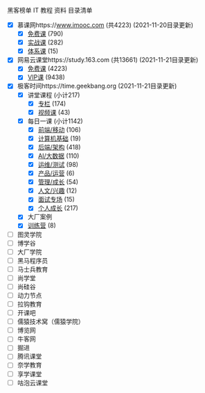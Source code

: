 黑客榜单 IT 教程 资料 目录清单



- [x] 慕课网https://www.imooc.com (共4223) (2021-11-20目录更新)
  - [x] [免费课](./imooc/free.md) (790)
  - [x] [实战课](./imooc/shizhan.md) (282)
  - [x] [体系课](./imooc/tixi.md) (15)
- [x] 网易云课堂https://study.163.com (共13661) (2021-11-21目录更新)
  - [x] [免费课](./study163/free.md) (4223)
  - [x] [VIP课](./study163/vip.md) (9438)
- [x] 极客时间https://time.geekbang.org (2021-11-21目录更新)
  - [x] 讲堂课程 (小计217)
    - [x] [专栏](./jikeshijian/zhuanlan.md) (174)
    - [x] [视频课](./jikeshijian/shipin.md) (43)
  - [x] 每日一课 (小计1142)
    - [x] [前端/移动](./jikeshijian/dailylesson_qianduan.md) (106)
    - [x] [计算机基础](./jikeshijian/dailylesson_jisuanjijichu.md) (19)
    - [x] [后端/架构](./jikeshijian/dailylesson_houduan.md) (418)
    - [x] [AI/大数据](./jikeshijian/dailylesson_ai.md) (110)
    - [x] [运维/测试](./jikeshijian/dailylesson_yunwei.md) (98)
    - [x] [产品/运营](./jikeshijian/dailylesson_chanpin.md) (6)
    - [x] [管理/成长](./jikeshijian/dailylesson_guanli.md) (54)
    - [x] [人文/兴趣](./jikeshijian/dailylesson_renwen.md) (12)
    - [x] [面试专场](./jikeshijian/dailylesson_mianshi.md) (15)
    - [x] [个人成长](./jikeshijian/dailylesson_geren.md) (217)
  - [x] 大厂案例
  - [x] [训练营](./jikeshijian/xunlianying.md) (8)
- [ ] 图灵学院
- [ ] 博学谷
- [ ] 大厂学院
- [ ] 黑马程序员
- [ ] 马士兵教育
- [ ] 尚学堂
- [ ] 尚硅谷
- [ ] 动力节点
- [ ] 拉钩教育
- [ ] 开课吧
- [ ] 儒猿技术窝（儒猿学院）
- [ ] 博览网
- [ ] 牛客网
- [ ] 掘进
- [ ] 腾讯课堂
- [ ] 奈学教育
- [ ] 享学课堂
- [ ] 咕泡云课堂

